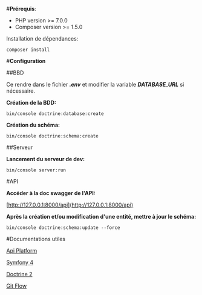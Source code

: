 #**Prérequis**:

- PHP version >= 7.0.0
- Composer version >= 1.5.0

Installation de dépendances:

`composer install`

#**Configuration**

##BBD

Ce rendre dans le fichier ***.env*** et modifier la variable ***DATABASE_URL*** si nécessaire.

**Création de la BDD:** 

`bin/console doctrine:database:create`


**Création du schéma:** 

`bin/console doctrine:schema:create`

##Serveur

**Lancement du serveur de dev:**

`bin/console server:run`

#API

**Accéder à la doc swagger de l'API:**

[http://127.0.0.1:8000/api](http://127.0.0.1:8000/api)

**Après la création et/ou modification d'une entité, mettre à jour le schéma:**

`bin/console doctrine:schema:update --force`

#Documentations utiles

[Api Platform](https://api-platform.com/) 

[Symfony 4](https://symfony.com/4)

[Doctrine 2](https://www.doctrine-project.org/projects/doctrine-orm/en/2.6/index.html)

[Git Flow](https://danielkummer.github.io/git-flow-cheatsheet/)